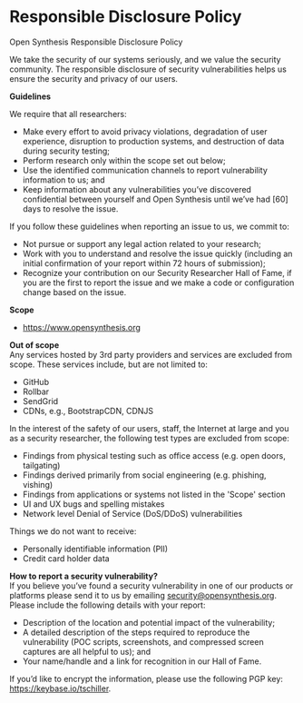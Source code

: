 # Responsible Disclosure Policy

Open Synthesis Responsible Disclosure Policy 

We take the security of our systems seriously, and we value the security community. The responsible disclosure of 
security vulnerabilities helps us ensure the security and privacy of our users.

**Guidelines**  

We require that all researchers:
* Make every effort to avoid privacy violations, degradation of user experience, disruption to production systems, and 
destruction of data during security testing;
* Perform research only within the scope set out below; 
* Use the identified communication channels to report vulnerability information to us; and
* Keep information about any vulnerabilities you’ve discovered confidential between yourself and Open Synthesis until 
we’ve had [60] days to resolve the issue.


If you follow these guidelines when reporting an issue to us, we commit to:
* Not pursue or support any legal action related to your research;
* Work with you to understand and resolve the issue quickly (including an initial confirmation of your report within 
72 hours of submission); 
* Recognize your contribution on our Security Researcher Hall of Fame, if you are the first to report the issue and we 
make a code or configuration change based on the issue.


**Scope**  
* https://www.opensynthesis.org


**Out of scope**  
Any services hosted by 3rd party providers and services are excluded from scope. These services include, but are not 
limited to:
* GitHub
* Rollbar
* SendGrid
* CDNs, e.g., BootstrapCDN, CDNJS


In the interest of the safety of our users, staff, the Internet at large and you as a security researcher, the 
following test types are excluded from scope: 
* Findings from physical testing such as office access (e.g. open doors, tailgating)
* Findings derived primarily from social engineering (e.g. phishing, vishing)
* Findings from applications or systems not listed in the 'Scope' section
* UI and UX bugs and spelling mistakes
* Network level Denial of Service (DoS/DDoS) vulnerabilities

Things we do not want to receive: 
* Personally identifiable information (PII) 
* Credit card holder data 


**How to report a security vulnerability?**  
If you believe you’ve found a security vulnerability in one of our products or platforms please send it to us by 
emailing security@opensynthesis.org. Please include the following details with your report:

* Description of the location and potential impact of the vulnerability;
* A detailed description of the steps required to reproduce the vulnerability (POC scripts, screenshots, and compressed 
screen captures are all helpful to us); and
* Your name/handle and a link for recognition in our Hall of Fame.

If you’d like to encrypt the information, please use the following PGP key: https://keybase.io/tschiller.

